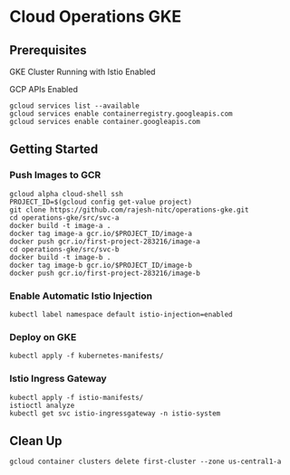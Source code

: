 # Cloud Operations GKE
## Prerequisites
GKE Cluster Running with Istio Enabled

GCP APIs Enabled
```
gcloud services list --available
gcloud services enable containerregistry.googleapis.com
gcloud services enable container.googleapis.com
```

## Getting Started
### Push Images to GCR
```
gcloud alpha cloud-shell ssh
PROJECT_ID=$(gcloud config get-value project)
git clone https://github.com/rajesh-nitc/operations-gke.git
cd operations-gke/src/svc-a
docker build -t image-a .
docker tag image-a gcr.io/$PROJECT_ID/image-a
docker push gcr.io/first-project-283216/image-a
cd operations-gke/src/svc-b
docker build -t image-b .
docker tag image-b gcr.io/$PROJECT_ID/image-b
docker push gcr.io/first-project-283216/image-b
```
### Enable Automatic Istio Injection
```
kubectl label namespace default istio-injection=enabled
```
### Deploy on GKE
```
kubectl apply -f kubernetes-manifests/
```
### Istio Ingress Gateway
```
kubectl apply -f istio-manifests/
istioctl analyze
kubectl get svc istio-ingressgateway -n istio-system
```
## Clean Up
```
gcloud container clusters delete first-cluster --zone us-central1-a
```